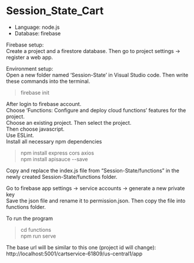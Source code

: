 # Session_State_Cart 

- Language: node.js   
- Database: firebase  

Firebase setup:    
Create a project and a firestore database. Then go to project settings -> register a web app.   

Environment setup:   
Open a new folder named ‘Session-State’ in Visual Studio code. Then write these commands into the terminal.   
> firebase init  

After login to firebase account.   
Choose ‘Functions: Configure and deploy cloud functions’ features for the project.   
Choose an existing project. Then select the project.   
Then choose javascript.   
Use ESLint.  
Install all necessary npm dependencies   
> npm install express cors axios   
> npm install apisauce --save   

Copy and replace the index.js file from “Session-State/functions” in the newly created Session-State/functions folder.   
  
Go to firebase app settings -> service accounts -> generate a new private key   
Save the json file and rename it to permission.json. Then copy the file into functions folder.   
  
To run the program   
> cd functions   
> npm run serve     
 
The base url will be similar to this one (project id will change): http://localhost:5001/cartservice-61809/us-central1/app  

